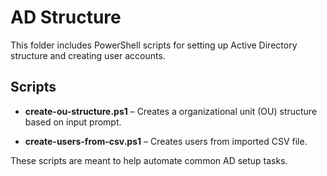 # AD Structure

This folder includes PowerShell scripts for setting up Active Directory structure and creating user accounts.

## Scripts

- **create-ou-structure.ps1** – Creates a organizational unit (OU) structure based on input prompt.

- **create-users-from-csv.ps1** – Creates users from imported CSV file.

These scripts are meant to help automate common AD setup tasks.
